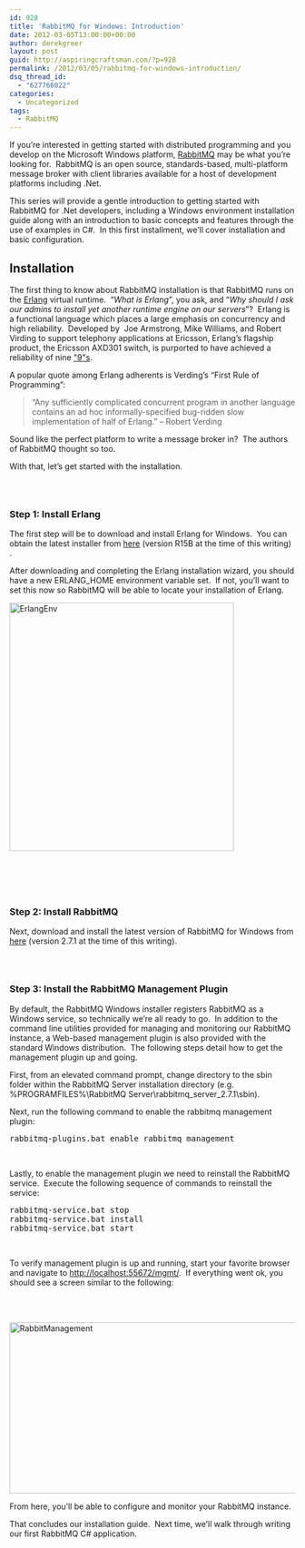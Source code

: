 ```yaml
---
id: 928
title: 'RabbitMQ for Windows: Introduction'
date: 2012-03-05T13:00:00+00:00
author: derekgreer
layout: post
guid: http://aspiringcraftsman.com/?p=928
permalink: /2012/03/05/rabbitmq-for-windows-introduction/
dsq_thread_id:
  - "627766022"
categories:
  - Uncategorized
tags:
  - RabbitMQ
---
```

If <noindex></noindex> you’re interested in getting started with distributed programming and you develop on the Microsoft Windows platform, <a href="http://www.rabbitmq.com" target="_blank">RabbitMQ</a> may be what you’re looking for.&#160; RabbitMQ is an open source, standards-based, multi-platform message broker with client libraries available for a host of development platforms including .Net.&#160;&#160; 

This series will provide a gentle introduction to getting started with RabbitMQ for .Net developers, including a Windows environment installation guide along with an introduction to basic concepts and features through the use of examples in C#.&#160; In this first installment, we’ll cover installation and basic configuration. 

## Installation 

The first thing to know about RabbitMQ installation is that RabbitMQ runs on the [Erlang](http://en.wikipedia.org/wiki/Erlang_(programming_language)) virtual runtime.&#160; “_What is Erlang_”, you ask, and “_Why should I ask our admins to install yet another runtime engine on our servers_”?&#160; Erlang is a functional language which places a large emphasis on concurrency and high reliability.&#160; Developed by&#160; Joe Armstrong, Mike Williams, and Robert Virding to support telephony applications at Ericsson, Erlang’s flagship product, the Ericsson AXD301 switch, is purported to have achieved a reliability of nine ["9"s](http://en.wikipedia.org/wiki/Nines_(engineering)). 

A popular quote among Erlang adherents is Verding’s “First Rule of Programming”: 

> “Any sufficiently complicated concurrent program in another language contains an ad hoc informally-specified bug-ridden slow implementation of half of Erlang.” &#8211; Robert Verding 

Sound like the perfect platform to write a message broker in?&#160; The authors of RabbitMQ thought so too.

With that, let’s get started with the installation. 

### &#160;

### Step 1: Install Erlang

The first step will be to download and install Erlang for Windows.&#160; You can obtain the latest installer from [here](http://www.erlang.org/download.html) (version R15B at the time of this writing) . 

After downloading and completing the Erlang installation wizard, you should have a new ERLANG_HOME environment variable set.&#160; If not, you’ll want to set this now so RabbitMQ will be able to locate your installation of Erlang. 

[<img style="background-image: none; border-right-width: 0px; padding-left: 0px; padding-right: 0px; display: inline; border-top-width: 0px; border-bottom-width: 0px; border-left-width: 0px; padding-top: 0px" title="ErlangEnv" border="0" alt="ErlangEnv" src="http://aspiringcraftsman.com/wp-content/uploads/2012/03/ErlangEnv_thumb.png" width="395" height="438" />](http://aspiringcraftsman.com/wp-content/uploads/2012/03/ErlangEnv.png)

&#160;

### &#160;

### Step 2: Install RabbitMQ

Next, download and install the latest version of RabbitMQ for Windows from [here](http://www.rabbitmq.com/download.html) (version 2.7.1 at the time of this writing). 

### &#160;

### Step 3: Install the RabbitMQ Management Plugin 

By default, the RabbitMQ Windows installer registers RabbitMQ as a Windows service, so technically we’re all ready to go.&#160; In addition to the command line utilities provided for managing and monitoring our RabbitMQ instance, a Web-based management plugin is also provided with the standard Windows distribution.&#160; The following steps detail how to get the management plugin up and going. 

First, from an elevated command prompt, change directory to the sbin folder within the RabbitMQ Server installation directory (e.g. %PROGRAMFILES%\RabbitMQ Server\rabbitmq\_server\_2.7.1\sbin\). 

Next, run the following command to enable the rabbitmq management plugin: 

<pre class="prettyprint">rabbitmq-plugins.bat enable rabbitmq_management </pre>

&#160;

Lastly, to enable the management plugin we need to reinstall the RabbitMQ service.&#160; Execute the following sequence of commands to reinstall the service: 

<pre class="prettyprint">rabbitmq-service.bat stop 
rabbitmq-service.bat install 
rabbitmq-service.bat start </pre>

&#160; 

To verify management plugin is up and running, start your favorite browser and navigate to <http://localhost:55672/mgmt/>.&#160; If everything went ok, you should see a screen similar to the following: 

&#160; 

&#160;[<img style="background-image: none; border-right-width: 0px; padding-left: 0px; padding-right: 0px; display: inline; border-top-width: 0px; border-bottom-width: 0px; border-left-width: 0px; padding-top: 0px" title="RabbitManagement" border="0" alt="RabbitManagement" src="http://aspiringcraftsman.com/wp-content/uploads/2012/03/RabbitManagement_thumb.png" width="640" height="302" />](http://aspiringcraftsman.com/wp-content/uploads/2012/03/RabbitManagement.png)

From here, you’ll be able to configure and monitor your RabbitMQ instance. 

That concludes our installation guide.&#160; Next time, we’ll walk through writing our first RabbitMQ C# application. 

</b>
